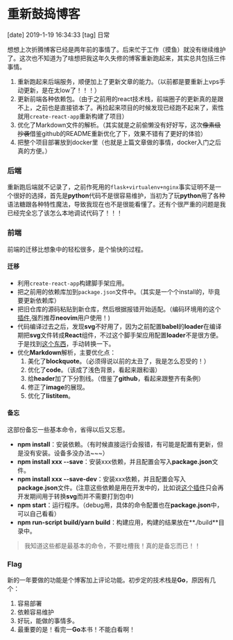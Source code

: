 # 重新鼓捣博客
[date] 2019-1-19 16:34:33
[tag] 日常

想想上次折腾博客已经是两年前的事情了。后来忙于工作（摸鱼）就没有继续维护了。这次也不知道为了啥想把我这年久失修的博客重新跑起来，其实总共包括三件事情。
1. 重新跑起来后端服务，顺便加上了更新文章的能力。（以前都是要重新上vps手动更新，是在太low了！！！）
2. 更新前端各种依赖包。（由于之前用的react技术栈，前端圈子的更新真的是跟不上，之前也是直接锁本了。再捡起来项目的时候发现已经跑不起来了，索性就用`create-react-app`重新构建了项目）
3. 优化了Markdown文件的解析。（其实就是之前偷懒没有好好写，这次~~像素级抄袭~~借鉴github的README重新优化了下，效果不错有了更好的体验）
4. 把整个项目部署放到docker里（也就是上篇文章做的事情，docker入门之后真的方便。）

### 后端
重新跑后端就不记录了，之前作死用的`flask+virtualenv+nginx`事实证明不是一个很好的选择，首先是**python**代码不是很容易维护，当初为了玩**python**用了各种语法糖跟各种特性魔法，导致我现在也不是很能看懂了。还有个很严重的问题是我已经完全忘了该怎么本地调试代码了！！！

### 前端
前端的迁移比想象中的轻松很多，是个愉快的过程。
#### 迁移
* 利用`create-react-app`构建脚手架应用。
* 把之前用的依赖库加到`package.json`文件中。（其实是一个个install的，毕竟要更新依赖库）
* 把旧仓库的源码粘贴到新仓库，然后根据报错开始适配。（编码环境用的这个[插件](https://github.com/neoclide/coc.nvim),强烈推荐**neovim**用户使用！)
* 代码编译过去之后，发现**svg**不好用了，因为之前配置**babel**的**loader**在编译期把**svg**文件转成**React**组件，不过这个脚手架应用配置**loader**不是很方便。于是找到[这个东西](https://github.com/smooth-code/svgr)，手动转换一下。
* 优化**Markdown**解析，主要优化点：
  1. 美化了**blockquote**。（必须得说以前的太丑了，我是怎么忍受的！）
  2. 优化了**code**。（该成了浅色背景，看起来跟和谐）
  3. 给**header**加了下分割线。（借鉴了**github**，看起来跟整齐有条例）
  4. 修正了**image**的展现。
  5. 优化了**listitem**。

#### 备忘
这部份备忘一些基本命令，省得以后又忘惹。
* **npm install**：安装依赖。（有时候直接运行会报错，有可能是配置有更新，但是没有安装。设备多没办法~~~）
* **npm install xxx --save**：安装xxx依赖，并且配置会写入**package.json**文件。
* **npm install xxx --save-dev**：安装xxx依赖，并且配置会写入**package.json**文件。(注意这些依赖是用在开发中的，比如说[这个插件](https://github.com/smooth-code/svgr)只会再开发期间用于转换**svg**而并不需要打到包中)
* **npm start**：运行程序。（debug用，具体的命令配置也在**package.json**中，可以自己看看）
* **npm run-script build/yarn build**：构建应用，构建的结果放在**./build**目录中。

> 我知道这些都是最基本的命令，不要吐槽我！真的是备忘而已！！

### Flag
新的一年要做的功能是个博客加上评论功能。初步定的技术栈是**Go**，原因有几个：
1. 容易部署
2. 依赖容易维护
3. 好玩，能做的事情多。
4. 最重要的是！看完一**Go**本书！不能白看啊！

